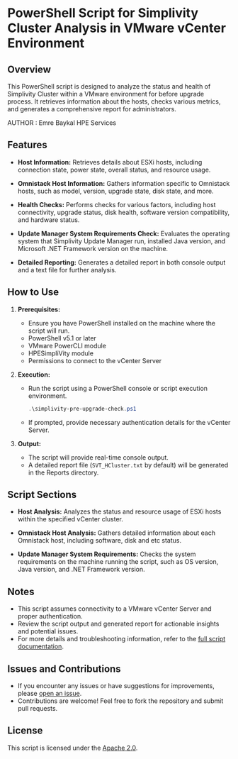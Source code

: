 # PowerShell Script for Simplivity Cluster Analysis in VMware vCenter Environment

## Overview

This PowerShell script is designed to analyze the status and health of Simplivity Cluster within a VMware environment for before upgrade process. It retrieves information about the hosts, checks various metrics, and generates a comprehensive report for administrators.

AUTHOR  : Emre Baykal HPE Services

## Features

- **Host Information:** Retrieves details about ESXi hosts, including connection state, power state, overall status, and resource usage.

- **Omnistack Host Information:** Gathers information specific to Omnistack hosts, such as model, version, upgrade state, disk state, and more.

- **Health Checks:** Performs checks for various factors, including host connectivity, upgrade status, disk health, software version compatibility, and hardware status.

- **Update Manager System Requirements Check:** Evaluates the operating system that Simplivity Update Manager run, installed Java version, and Microsoft .NET Framework version on the machine.

- **Detailed Reporting:** Generates a detailed report in both console output and a text file for further analysis.

## How to Use

1. **Prerequisites:**
   - Ensure you have PowerShell installed on the machine where the script will run.
   - PowerShell v5.1 or later
   - VMware PowerCLI module
   - HPESimpliVity module
   - Permissions to connect to the vCenter Server

2. **Execution:**
   - Run the script using a PowerShell console or script execution environment.
     ```powershell
     .\simplivity-pre-upgrade-check.ps1
     ```
   - If prompted, provide necessary authentication details for the vCenter Server.

4. **Output:**
   - The script will provide real-time console output.
   - A detailed report file (`SVT_HCluster.txt` by default) will be generated in the Reports directory.

## Script Sections

- **Host Analysis:** Analyzes the status and resource usage of ESXi hosts within the specified vCenter cluster.

- **Omnistack Host Analysis:** Gathers detailed information about each Omnistack host, including software, disk and etc status.

- **Update Manager System Requirements:** Checks the system requirements on the machine running the script, such as OS version, Java version, and .NET Framework version.

## Notes

- This script assumes connectivity to a VMware vCenter Server and proper authentication.
- Review the script output and generated report for actionable insights and potential issues.
- For more details and troubleshooting information, refer to the [full script documentation](https://github.com/emrbaykal/PowerShell/blob/main/README.md).

## Issues and Contributions

- If you encounter any issues or have suggestions for improvements, please [open an issue](https://github.com/emrbaykal/PowerShell/issues).
- Contributions are welcome! Feel free to fork the repository and submit pull requests.

## License

This script is licensed under the [Apache 2.0](LICENSE).
